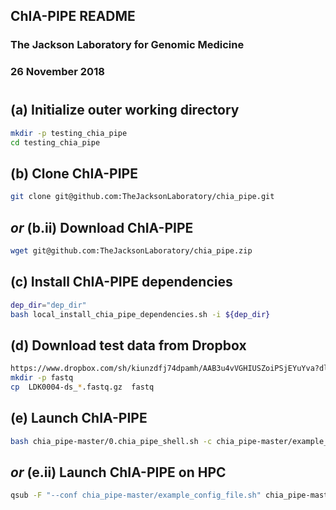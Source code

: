 ## ChIA-PIPE  README
### The Jackson Laboratory for Genomic Medicine
### 26 November 2018
#

## (a) Initialize outer working directory
```bash
mkdir -p testing_chia_pipe
cd testing_chia_pipe
```

## (b) Clone ChIA-PIPE
```bash
git clone git@github.com:TheJacksonLaboratory/chia_pipe.git
```

## *or* (b.ii) Download ChIA-PIPE
```bash
wget git@github.com:TheJacksonLaboratory/chia_pipe.zip
```

## (c) Install ChIA-PIPE dependencies
```bash
dep_dir="dep_dir"
bash local_install_chia_pipe_dependencies.sh -i ${dep_dir}
```

## (d) Download test data from Dropbox
```bash
https://www.dropbox.com/sh/kiunzdfj74dpamh/AAB3u4vVGHIUSZoiPSjEYuYva?dl=0
mkdir -p fastq
cp  LDK0004-ds_*.fastq.gz  fastq
```

## (e) Launch ChIA-PIPE
```bash
bash chia_pipe-master/0.chia_pipe_shell.sh -c chia_pipe-master/example_config_file.sh
```

## *or* (e.ii) Launch ChIA-PIPE on HPC
```bash
qsub -F "--conf chia_pipe-master/example_config_file.sh" chia_pipe-master/0.chia_pipe_hpc.pbs
```
